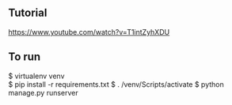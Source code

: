 ## Tutorial 
https://www.youtube.com/watch?v=T1intZyhXDU

## To run
$ virtualenv venv <br>
$ pip install -r requirements.txt
$ . /venv/Scripts/activate
$ python manage.py runserver
